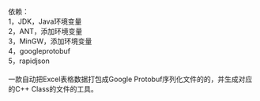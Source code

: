 依赖：<br />
1，JDK，Java环境变量 <br />
2，ANT，添加环境变量 <br />
3，MinGW，添加环境变量 <br />
4，googleprotobuf <br />
5，rapidjson <br />
<br />
一款自动把Excel表格数据打包成Google Protobuf序列化文件的的，并生成对应的C++ Class的文件的工具。